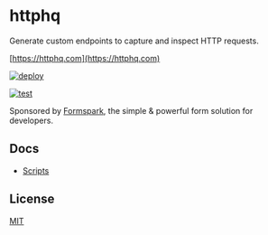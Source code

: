 # httphq

Generate custom endpoints to capture and inspect HTTP requests.

[https://httphq.com](https://httphq.com)

[![deploy](https://github.com/formspark/httphq/actions/workflows/deploy.yml/badge.svg)](https://github.com/formspark/httphq/actions/workflows/deploy.yml)

[![test](https://github.com/formspark/httphq/actions/workflows/test.yml/badge.svg)](https://github.com/formspark/httphq/actions/workflows/test.yml)

<p>Sponsored by <a href="https://formspark.io">Formspark</a>, the simple & powerful form solution for developers.</p>

## Docs

- [Scripts](docs/scripts.md)

## License

[MIT](https://opensource.org/licenses/MIT)
